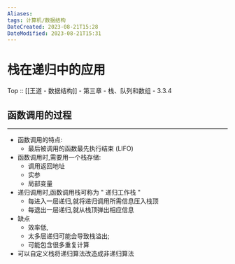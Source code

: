 ```yaml
---
Aliases: 
tags: 计算机/数据结构 
DateCreated: 2023-08-21T15:28
DateModified: 2023-08-21T15:31
---
```

# 栈在递归中的应用

Top :: [[王道 - 数据结构]] - 第三章 - 栈、队列和数组 - 3.3.4

## 函数调用的过程
---
- 函数调用的特点:
	- 最后被调用的函数最先执行结束 (LIFO)
- 函数调用时,需要用一个栈存储:
	- 调用返回地址
	- 实参
	- 局部变量
- 递归调用时,函数调用栈可称为 " 递归工作栈 "
	- 每进入一层递归,就将递归调用所需信息压入栈顶
	- 每退出一层递归,就从栈顶弹出相应信息
- 缺点
	- 效率低,
	- 太多层递归可能会导致栈溢出;
	- 可能包含很多重复计算
- 可以自定义栈将递归算法改造成非递归算法
